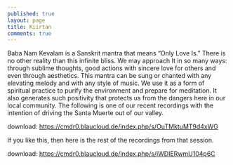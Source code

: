 ```yaml
---
published: true
layout: page
title: Kiirtan
comments: true
---
```






Baba Nam Kevalam is a Sanskrit mantra that means “Only Love Is.” There is no other reality than this infinite bliss. We may approach It in so many ways: through sublime thoughts, good actions with sincere love for others and even through aesthetics. This mantra can be sung or chanted with any elevating melody and with any style of music. We use it as a form of spiritual practice to purify the environment and prepare for meditation. It also generates such positivity that protects us from the dangers here in our local community. The following is one of our recent recordings with the intention of driving the Santa Muerte out of our valley.

download: <a href="https://cmdr0.blaucloud.de/index.php/s/OuTMktuMT9d4xWG">https://cmdr0.blaucloud.de/index.php/s/OuTMktuMT9d4xWG</a>

If you like this, then here is the rest of the recordings from that session.

download: <a href="https://cmdr0.blaucloud.de/index.php/s/iWDIERwmU104p6C">https://cmdr0.blaucloud.de/index.php/s/iWDIERwmU104p6C</a>
